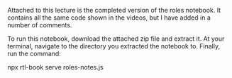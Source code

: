 Attached to this lecture is the completed version of the roles notebook. It contains all the same code shown in the videos, but I have added in a number of comments.

To run this notebook, download the attached zip file and extract it. At your terminal, navigate to the directory you extracted the notebook to. Finally, run the command:

npx rtl-book serve roles-notes.js